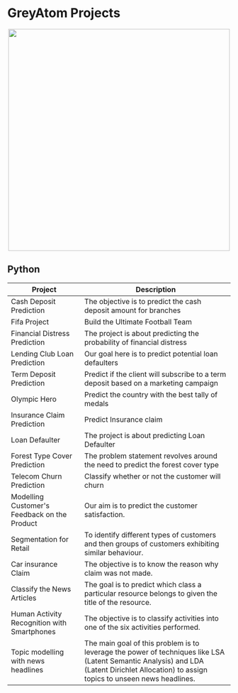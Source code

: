 # GreyAtom Projects

<p align="center"> 
<img src="https://greyatom.com/static/assets/images/temp/site-images/logo/greyatom-logo.d65fc29b718b.svg" width="500">
</p>


## Python
| Project | Description |
| --- | --- | 
| Cash Deposit Prediction | The objective is to predict the cash deposit amount for branches |
| Fifa Project | Build the Ultimate Football Team |
| Financial Distress Prediction | The project is about predicting the probability of financial distress |
| Lending Club Loan Prediction | Our goal here is to predict potential loan defaulters |
| Term Deposit Prediction | Predict if the client will subscribe to a term deposit based on a marketing campaign |
| Olympic Hero | Predict the country with the best tally of medals |
| Insurance Claim Prediction | Predict Insurance claim |
| Loan Defaulter | The project is about predicting Loan Defaulter |
| Forest Type Cover Prediction | The problem statement revolves around the need to predict the forest cover type |
| Telecom Churn Prediction | Classify whether or not the customer will churn |
| Modelling Customer's Feedback on the Product | Our aim is to predict the customer satisfaction. |
| Segmentation for Retail | To identify different types of customers and then groups of customers exhibiting similar behaviour. |
| Car insurance Claim | The objective is to know the reason why claim was not made. |
| Classify the News Articles | The goal is to predict which class a particular resource belongs to given the title of the resource. |
| Human Activity Recognition with Smartphones | The objective is to classify activities into one of the six activities performed.|
| Topic modelling with news headlines | The main goal of this problem is to leverage the power of techniques like LSA (Latent Semantic Analysis) and LDA (Latent Dirichlet Allocation) to assign topics to unseen news headlines. |


